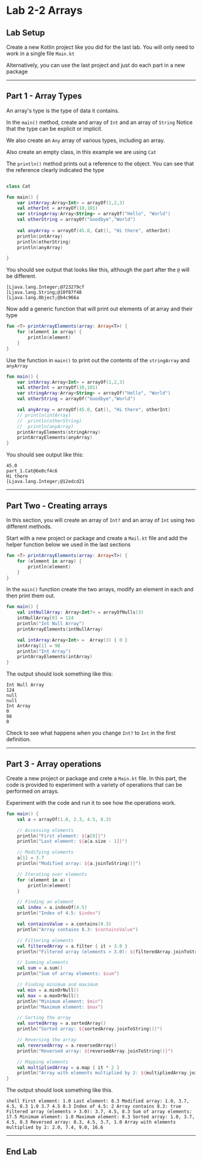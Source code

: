 # Lab 2-2  Arrays 
<!--suppress CheckImageSize -->

## Lab Setup

Create a new Kotlin project like you did for the last lab. You will only need to work in a single file `Main.kt`

Alternatively, you can use the last project and just do each part in a new package

---

## Part 1 - Array Types

An array's type is the type of data it contains. 

In the `main()` method, create and array of `Int` and an array of `String`
Notice that the type can be explicit or implicit.

We also create an `Any` array of various types, including an array.

Also create an empty class, in this example we are using `Cat`

The `println()` method prints out a reference to the object. You can see that the reference clearly indicated the type


```kotlin

class Cat

fun main() {
    var intArray:Array<Int> = arrayOf(1,2,3)
    val otherInt = arrayOf(10,101)
    var stringArray:Array<String> = arrayOf("Hello", "World")
    val otherString = arrayOf("Goodbye","World")
    
    val anyArray = arrayOf(45.0, Cat(), "Hi there", otherInt)
    println(intArray)
    println(otherString)
    println(anyArray)

}
```
You should see output that looks like this, although the part after the `@` will be different.

```shell
[Ljava.lang.Integer;@723279cf
[Ljava.lang.String;@10f87f48
[Ljava.lang.Object;@b4c966a

```

Now add a generic function that will print out elements of at array and their type

```kotlin
fun <T> printArrayElements(array: Array<T>) {
    for (element in array) {
        println(element)
    }
}
```

Use the function in `main()` to print out the contents of the `stringArray` and `anyArray`

```kotlin
fun main() {
    var intArray:Array<Int> = arrayOf(1,2,3)
    val otherInt = arrayOf(10,101)
    var stringArray:Array<String> = arrayOf("Hello", "World")
    val otherString = arrayOf("Goodbye","World")

    val anyArray = arrayOf(45.0, Cat(), "Hi there", otherInt)
    // println(intArray)
    //  println(otherString)
    //  println(anyArray)
    printArrayElements(stringArray)
    printArrayElements(anyArray)
}
```
You should see output like this:

```shell
45.0
part_1.Cat@6e8cf4c6
Hi there
[Ljava.lang.Integer;@12edcd21
```
---

## Part Two - Creating arrays

In this section, you will create an array of `Int?` and an array of `Int` using two different methods.

Start with a new project or package and create a `Mail.kt` file and add the helper function below we used in the last sections

```kotlin 
fun <T> printArrayElements(array: Array<T>) {
    for (element in array) {
        println(element)
    }
}
```

In the `main()` function create the two arrays, modify an element in each and then print them out.

```kotlin
fun main() {
    val intNullArray: Array<Int?> = arrayOfNulls(3)
    intNullArray[0] = 124
    println("Int Null Array")
    printArrayElements(intNullArray)

    val intArray:Array<Int> =  Array(3) { 0 }
    intArray[1] = 98
    println("Int Array")
    printArrayElements(intArray)
}
```

The output should look something like this:

```shell
Int Null Array
124
null
null
Int Array
0
98
0
```

Check to see what happens when you change `Int?` to `Int` in the first definition.

---

## Part 3 - Array operations

Create a new project or package and crete a `Main.kt` file. In this part, the code is provided to experiment with a variety of operations that can be performed on arrays.  

Experiment with the code and run it to see how the operations work.

```kotlin
fun main() {
    val a = arrayOf(1.0, 2.3, 4.5, 8.3)

    // Accessing elements
    println("First element: ${a[0]}")
    println("Last element: ${a[a.size - 1]}")

    // Modifying elements
    a[1] = 3.7
    println("Modified array: ${a.joinToString()}")

    // Iterating over elements
    for (element in a) {
        println(element)
    }

    // Finding an element
    val index = a.indexOf(4.5)
    println("Index of 4.5: $index")

    val containsValue = a.contains(8.3)
    println("Array contains 8.3: $containsValue")

    // Filtering elements
    val filteredArray = a.filter { it > 3.0 }
    println("Filtered array (elements > 3.0): ${filteredArray.joinToString()}")

    // Summing elements
    val sum = a.sum()
    println("Sum of array elements: $sum")

    // Finding minimum and maximum
    val min = a.minOrNull()
    val max = a.maxOrNull()
    println("Minimum element: $min")
    println("Maximum element: $max")

    // Sorting the array
    val sortedArray = a.sortedArray()
    println("Sorted array: ${sortedArray.joinToString()}")

    // Reversing the array
    val reversedArray = a.reversedArray()
    println("Reversed array: ${reversedArray.joinToString()}")

    // Mapping elements
    val multipliedArray = a.map { it * 2 }
    println("Array with elements multiplied by 2: ${multipliedArray.joinToString()}")
}

```
The output should look something like this.

``shell
First element: 1.0
Last element: 8.3
Modified array: 1.0, 3.7, 4.5, 8.3
1.0
3.7
4.5
8.3
Index of 4.5: 2
Array contains 8.3: true
Filtered array (elements > 3.0): 3.7, 4.5, 8.3
Sum of array elements: 17.5
Minimum element: 1.0
Maximum element: 8.3
Sorted array: 1.0, 3.7, 4.5, 8.3
Reversed array: 8.3, 4.5, 3.7, 1.0
Array with elements multiplied by 2: 2.0, 7.4, 9.0, 16.6
``


---

## End Lab